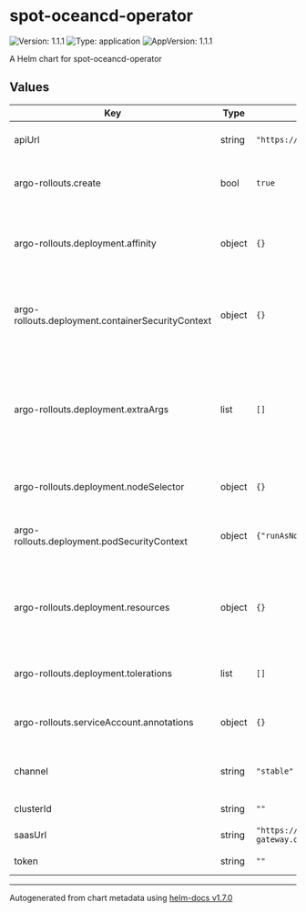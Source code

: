# spot-oceancd-operator

![Version: 1.1.1](https://img.shields.io/badge/Version-1.1.1-informational?style=flat-square) ![Type: application](https://img.shields.io/badge/Type-application-informational?style=flat-square) ![AppVersion: 1.1.1](https://img.shields.io/badge/AppVersion-1.1.1-informational?style=flat-square)

A Helm chart for spot-oceancd-operator

## Values

| Key | Type | Default | Description |
|-----|------|---------|-------------|
| apiUrl | string | `"https://api.spotinst.io"` | (Optional) Spot Api URL |
| argo-rollouts.create | bool | `true` | (Optional) If create argo-rollouts |
| argo-rollouts.deployment.affinity | object | `{}` | (Optional) Assign custom [affinity] rules to the deployment |
| argo-rollouts.deployment.containerSecurityContext | object | `{}` | (Optional) Security Context to set on container level |
| argo-rollouts.deployment.extraArgs | list | `[]` | (Optional) Additional command line arguments to pass to rollouts-controller.  A list of flags. |
| argo-rollouts.deployment.nodeSelector | object | `{}` | (Optional) Node selector |
| argo-rollouts.deployment.podSecurityContext | object | `{"runAsNonRoot":true}` | (Optional) Security Context to set on pod level |
| argo-rollouts.deployment.resources | object | `{}` | (Optional) Resource limits and requests for the controller pods. |
| argo-rollouts.deployment.tolerations | list | `[]` | (Optional) Tolerations for use with node taints |
| argo-rollouts.serviceAccount.annotations | object | `{}` | (Optional) Service Account Annotations |
| channel | string | `"stable"` | (Optional) Operator Catalog channel |
| clusterId | string | `""` | (Required) Cluster ID |
| saasUrl | string | `"https://cluster-gateway.oceancd.io"` | (Optional) Saas URL |
| token | string | `""` | (Required) Spot Token |

----------------------------------------------
Autogenerated from chart metadata using [helm-docs v1.7.0](https://github.com/norwoodj/helm-docs/releases/v1.7.0)
